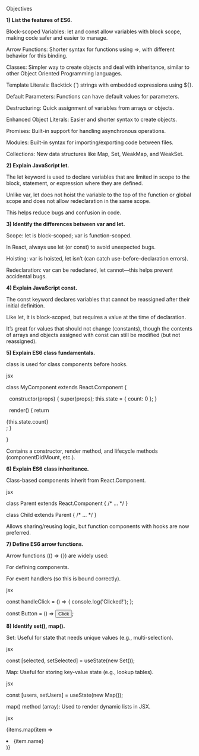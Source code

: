 Objectives



**1) List the features of ES6.**



Block-scoped Variables: let and const allow variables with block scope, making code safer and easier to manage.



Arrow Functions: Shorter syntax for functions using =>, with different behavior for this binding.



Classes: Simpler way to create objects and deal with inheritance, similar to other Object Oriented Programming languages.



Template Literals: Backtick (`) strings with embedded expressions using ${}.



Default Parameters: Functions can have default values for parameters.



Destructuring: Quick assignment of variables from arrays or objects.



Enhanced Object Literals: Easier and shorter syntax to create objects.



Promises: Built-in support for handling asynchronous operations.



Modules: Built-in syntax for importing/exporting code between files.



Collections: New data structures like Map, Set, WeakMap, and WeakSet.





**2) Explain JavaScript let.**



The let keyword is used to declare variables that are limited in scope to the block, statement, or expression where they are defined. 

Unlike var, let does not hoist the variable to the top of the function or global scope and does not allow redeclaration in the same scope. 

This helps reduce bugs and confusion in code.





**3) Identify the differences between var and let.**



Scope: let is block-scoped; var is function-scoped.

In React, always use let (or const) to avoid unexpected bugs.



Hoisting: var is hoisted, let isn’t (can catch use-before-declaration errors).



Redeclaration: var can be redeclared, let cannot—this helps prevent accidental bugs.





**4) Explain JavaScript const.**



The const keyword declares variables that cannot be reassigned after their initial definition. 

Like let, it is block-scoped, but requires a value at the time of declaration. 

It’s great for values that should not change (constants), though the contents of arrays and objects assigned with const can still be modified (but not reassigned).





**5) Explain ES6 class fundamentals.**



class is used for class components before hooks.



jsx

class MyComponent extends React.Component {

&nbsp; constructor(props) { super(props); this.state = { count: 0 }; }

&nbsp; render() { return <div>{this.state.count}</div>; }

}



Contains a constructor, render method, and lifecycle methods (componentDidMount, etc.).





**6) Explain ES6 class inheritance.**



Class-based components inherit from React.Component.



jsx

class Parent extends React.Component { /\* ... \*/ }

class Child extends Parent { /\* ... \*/ }



Allows sharing/reusing logic, but function components with hooks are now preferred.





**7) Define  ES6 arrow functions.**



Arrow functions (() => {}) are widely used:



For defining components.



For event handlers (so this is bound correctly).



jsx

const handleClick = () => { console.log('Clicked!'); };

const Button = () => <button onClick={handleClick}>Click</button>;





**8) Identify set(), map().**



Set: Useful for state that needs unique values (e.g., multi-selection).



jsx

const \[selected, setSelected] = useState(new Set());

Map: Useful for storing key-value state (e.g., lookup tables).



jsx

const \[users, setUsers] = useState(new Map());

map() method (array): Used to render dynamic lists in JSX.



jsx

{items.map(item => <li key={item.id}>{item.name}</li>)}

